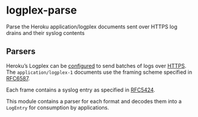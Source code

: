 # logplex-parse

Parse the Heroku application/logplex documents sent over HTTPS log drains and their syslog contents

## Parsers

Heroku’s Logplex can be [configured](https://devcenter.heroku.com/articles/log-drains) to send batches
of logs over [HTTPS](https://devcenter.heroku.com/articles/log-drains#https-drains). 
The `application/logplex-1` documents use the framing scheme specified in [RFC6587](https://tools.ietf.org/html/rfc6587#section-3.4.1).

Each frame contains a syslog entry as specified in [RFC5424](http://tools.ietf.org/html/rfc5424#section-6).

This module contains a parser for each format and decodes them into a `LogEntry` for consumption by
applications.
